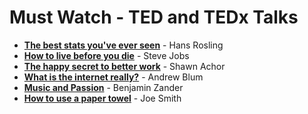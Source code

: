 # Must Watch - TED and TEDx Talks

* [**The best stats you've ever seen**](http://www.ted.com/talks/hans_rosling_shows_the_best_stats_you_ve_ever_seen) - Hans Rosling
* [**How to live before you die**](http://www.ted.com/talks/steve_jobs_how_to_live_before_you_die) - Steve Jobs
* [**The happy secret to better work**](http://www.ted.com/talks/shawn_achor_the_happy_secret_to_better_work) - Shawn Achor
* [**What is the internet really?**](http://www.ted.com/talks/andrew_blum_what_is_the_internet_really) - Andrew Blum
* [**Music and Passion**](http://www.ted.com/talks/benjamin_zander_on_music_and_passion) - Benjamin Zander
* [**How to use a paper towel**](http://www.ted.com/talks/joe_smith_how_to_use_a_paper_towel) - Joe Smith
